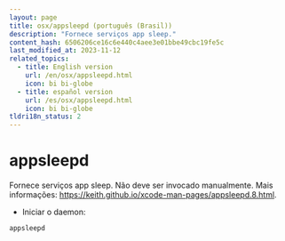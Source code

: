 ```yaml
---
layout: page
title: osx/appsleepd (português (Brasil))
description: "Fornece serviços app sleep."
content_hash: 6506206ce16c6e440c4aee3e01bbe49cbc19fe5c
last_modified_at: 2023-11-12
related_topics:
  - title: English version
    url: /en/osx/appsleepd.html
    icon: bi bi-globe
  - title: español version
    url: /es/osx/appsleepd.html
    icon: bi bi-globe
tldri18n_status: 2
---
```

# appsleepd

Fornece serviços app sleep.
Não deve ser invocado manualmente.
Mais informações: <https://keith.github.io/xcode-man-pages/appsleepd.8.html>.

- Iniciar o daemon:

`appsleepd`
